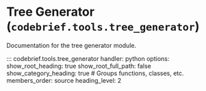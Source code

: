 # Tree Generator (`codebrief.tools.tree_generator`)

Documentation for the tree generator module.

::: codebrief.tools.tree_generator
    handler: python
    options:
        show_root_heading: true
        show_root_full_path: false
        show_category_heading: true # Groups functions, classes, etc.
        members_order: source
        heading_level: 2
